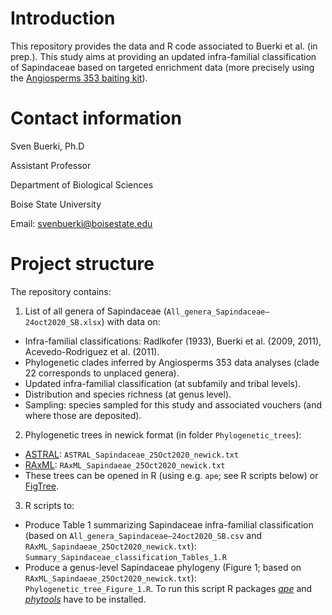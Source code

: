 # Introduction

This repository provides the data and R code associated to Buerki et al. (in prep.). This study aims at providing an updated infra-familial classification of Sapindaceae based on targeted enrichment data (more precisely using the [Angiosperms 353 baiting kit](https://arborbiosci.com/genomics/targeted-sequencing/mybaits/mybaits-expert/mybaits-expert-angiosperms-353/)).

# Contact information

Sven Buerki, Ph.D

Assistant Professor

Department of Biological Sciences

Boise State University

Email: svenbuerki@boisestate.edu

# Project structure

The repository contains:

1. List of all genera of Sapindaceae (`All_genera_Sapindaceae–24oct2020_SB.xlsx`) with data on:
  - Infra-familial classifications: Radlkofer (1933), Buerki et al. (2009, 2011), Acevedo-Rodriguez et al. (2011).
  - Phylogenetic clades inferred by Angiosperms 353 data analyses (clade 22 corresponds to unplaced genera).
  - Updated infra-familial classification (at subfamily and tribal levels).
  - Distribution and species richness (at genus level).
  - Sampling: species sampled for this study and associated vouchers (and where those are deposited).
2. Phylogenetic trees in newick format (in folder `Phylogenetic_trees`):
  - [ASTRAL](https://github.com/smirarab/ASTRAL): `ASTRAL_Sapindaceae_25Oct2020_newick.txt`
  - [RAxML](https://currentprotocols.onlinelibrary.wiley.com/doi/abs/10.1002/0471250953.bi0614s51): `RAxML_Sapindaeae_25Oct2020_newick.txt`
  - These trees can be opened in R (using e.g. `ape`; see R scripts below) or [FigTree](http://tree.bio.ed.ac.uk/software/figtree/).
3. R scripts to:
  - Produce Table 1 summarizing Sapindaceae infra-familial classification (based on `All_genera_Sapindaceae–24oct2020_SB.csv` and `RAxML_Sapindaeae_25Oct2020_newick.txt`): `Summary_Sapindaceae_classification_Tables_1.R`
  - Produce a genus-level Sapindaceae phylogeny (Figure 1; based on `RAxML_Sapindaeae_25Oct2020_newick.txt`): `Phylogenetic_tree_Figure_1.R`. To run this script R packages [*ape*](https://cran.r-project.org/web/packages/ape/index.html) and [*phytools*](https://cran.r-project.org/web/packages/phytools/index.html) have to be installed.
  